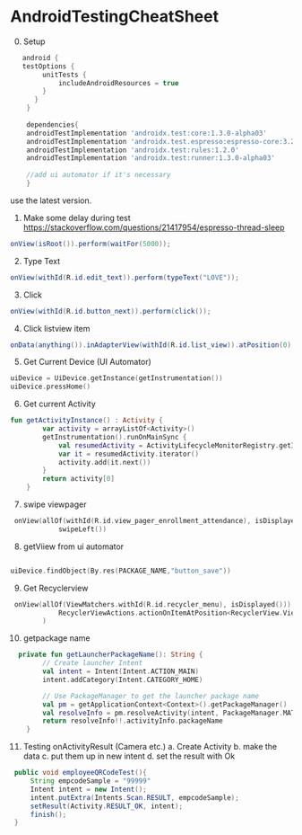 # AndroidTestingCheatSheet

0. Setup

```gradle
   android {
   testOptions {
        unitTests {
            includeAndroidResources = true
        }
      }
    }
    
    dependencies{
    androidTestImplementation 'androidx.test:core:1.3.0-alpha03'
    androidTestImplementation 'androidx.test.espresso:espresso-core:3.2.0'
    androidTestImplementation 'androidx.test:rules:1.2.0'
    androidTestImplementation 'androidx.test:runner:1.3.0-alpha03'
    
    //add ui automator if it's necessary
    }
```
use the latest version.


1. Make some delay during test
https://stackoverflow.com/questions/21417954/espresso-thread-sleep

```java
onView(isRoot()).perform(waitFor(5000));
```

2. Type Text
```java
onView(withId(R.id.edit_text)).perform(typeText("LOVE"));
```

3. Click
```java
onView(withId(R.id.button_next)).perform(click());
```

4. Click listview item
```java
onData(anything()).inAdapterView(withId(R.id.list_view)).atPosition(0).perform(click());
```
5. Get Current Device (UI Automator)
```kt
uiDevice = UiDevice.getInstance(getInstrumentation())
uiDevice.pressHome()
```
6. Get current Activity 
```kt
fun getActivityInstance() : Activity {
        var activity = arrayListOf<Activity>()
        getInstrumentation().runOnMainSync {
            val resumedActivity = ActivityLifecycleMonitorRegistry.getInstance().getActivitiesInStage(Stage.RESUMED)
            var it = resumedActivity.iterator()
            activity.add(it.next())
        }
        return activity[0]
    }
```

7. swipe viewpager
```kt
 onView(allOf(withId(R.id.view_pager_enrollment_attendance), isDisplayed())).perform(
            swipeLeft())
```

8. getViiew from ui automator
```kt

uiDevice.findObject(By.res(PACKAGE_NAME,"button_save"))
```

9. Get Recyclerview
```kt
 onView(allOf(ViewMatchers.withId(R.id.recycler_menu), isDisplayed())).perform(
            RecyclerViewActions.actionOnItemAtPosition<RecyclerView.ViewHolder>(2, click())
        )
```

10. getpackage name
```kt
  private fun getLauncherPackageName(): String {
        // Create launcher Intent
        val intent = Intent(Intent.ACTION_MAIN)
        intent.addCategory(Intent.CATEGORY_HOME)

        // Use PackageManager to get the launcher package name
        val pm = getApplicationContext<Context>().getPackageManager()
        val resolveInfo = pm.resolveActivity(intent, PackageManager.MATCH_DEFAULT_ONLY)
        return resolveInfo!!.activityInfo.packageName
    }
```
11. Testing onActivityResult (Camera etc.)
   a. Create Activity
   b. make the data
   c. put them up in new intent
   d. set the result with Ok
   ```java
    public void employeeQRCodeTest(){
        String empcodeSample = "99999"
        Intent intent = new Intent();
        intent.putExtra(Intents.Scan.RESULT, empcodeSample);
        setResult(Activity.RESULT_OK, intent);
        finish();
    }
   ```
